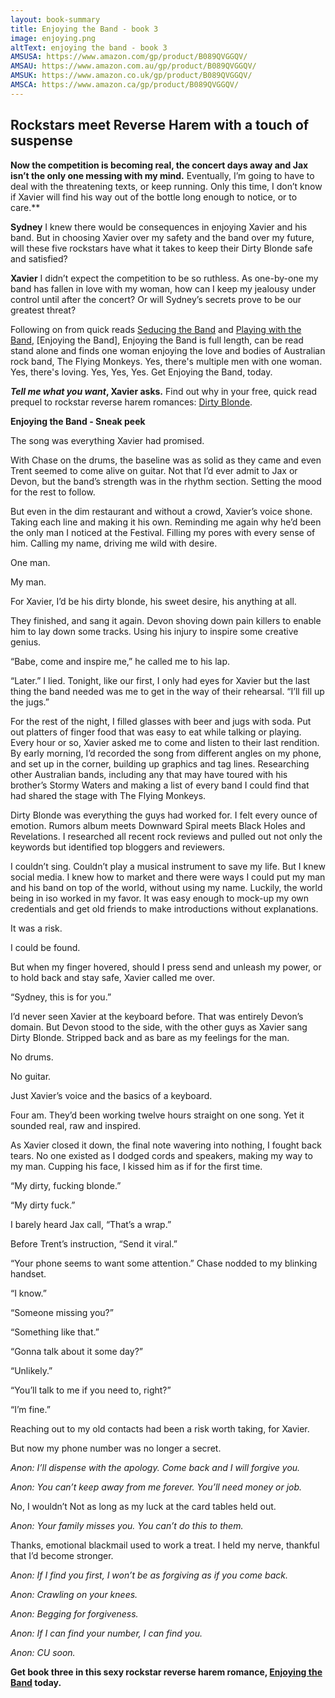 ```yaml
---
layout: book-summary
title: Enjoying the Band - book 3
image: enjoying.png
altText: enjoying the band - book 3
AMSUSA: https://www.amazon.com/gp/product/B089QVGGQV/
AMSAU: https://www.amazon.com.au/gp/product/B089QVGGQV/
AMSUK: https://www.amazon.co.uk/gp/product/B089QVGGQV/
AMSCA: https://www.amazon.ca/gp/product/B089QVGGQV/
---
```


## Rockstars meet Reverse Harem with a touch of suspense

**Now the competition is becoming real, the concert days away and Jax isn’t the only one messing with my mind.**
Eventually, I’m going to have to deal with the threatening texts, or keep running. Only this time, I don’t know if Xavier will find his way out of the bottle long enough to notice, or to care.**

**Sydney**
I knew there would be consequences in enjoying Xavier and his band. But in choosing Xavier over my safety and the band over my future, will these five rockstars have what it takes to keep their Dirty Blonde safe and satisfied?

**Xavier**
I didn’t expect the competition to be so ruthless. As one-by-one my band has fallen in love with my woman, how can I keep my jealousy under control until after the concert? Or will Sydney’s secrets prove to be our greatest threat?

Following on from quick reads [Seducing the Band](https://www.amazon.com/gp/product/B087YTB5J7/ "Seducing the Band") and [Playing with the Band](https://www.amazon.com/gp/product/B087QVQM7D/ "Playing with the Band"), [Enjoying the Band], Enjoying the Band is full length, can be read stand alone and finds one woman enjoying the love and bodies of Australian rock band, The Flying Monkeys.
Yes, there's multiple men with one woman.
Yes, there's loving.
Yes, Yes, Yes. Get Enjoying the Band, today.

**_Tell me what you want_, Xavier asks.** Find out why in your free, quick read prequel to rockstar reverse harem romances: [Dirty Blonde](https://dl.bookfunnel.com/87mn2uvtd1/ "Dirty Blonde").

**Enjoying the Band - Sneak peek**

The song was everything Xavier had promised. 

With Chase on the drums, the baseline was as solid as they came and even Trent seemed to come alive on guitar. Not that I’d ever admit to Jax or Devon, but the band’s strength was in the rhythm section. Setting the mood for the rest to follow.

But even in the dim restaurant and without a crowd, Xavier’s voice shone. Taking each line and making it his own. Reminding me again why he’d been the only man I noticed at the Festival. Filling my pores with every sense of him. Calling my name, driving me wild with desire.

One man.

My man.

For Xavier, I’d be his dirty blonde, his sweet desire, his anything at all.

They finished, and sang it again. Devon shoving down pain killers to enable him to lay down some tracks. Using his injury to inspire some creative genius.

“Babe, come and inspire me,” he called me to his lap.

“Later.” I lied. Tonight, like our first, I only had eyes for Xavier but the last thing the band needed was me to get in the way of their rehearsal. “I’ll fill up the jugs.”

For the rest of the night, I filled glasses with beer and jugs with soda. Put out platters of finger food that was easy to eat while talking or playing. Every hour or so, Xavier asked me to come and listen to their last rendition. By early morning, I’d recorded the song from different angles on my phone, and set up in the corner, building up graphics and tag lines. Researching other Australian bands, including any that may have toured with his brother’s Stormy Waters and making a list of every band I could find that had shared the stage with The Flying Monkeys.

Dirty Blonde was everything the guys had worked for. I felt every ounce of emotion. Rumors album meets Downward Spiral meets Black Holes and Revelations. I researched all recent rock reviews and pulled out not only the keywords but identified top bloggers and reviewers. 

I couldn’t sing. Couldn’t play a musical instrument to save my life. But I knew social media. I knew how to market and there were ways I could put my man and his band on top of the world, without using my name. Luckily, the world being in iso worked in my favor. It was easy enough to mock-up my own credentials and get old friends to make introductions without explanations.

It was a risk.

I could be found.

But when my finger hovered, should I press send and unleash my power, or to hold back and stay safe, Xavier called me over. 

“Sydney, this is for you.”

I’d never seen Xavier at the keyboard before. That was entirely Devon’s domain. But Devon stood to the side, with the other guys as Xavier sang Dirty Blonde. Stripped back and as bare as my feelings for the man.

No drums. 

No guitar.

Just Xavier’s voice and the basics of a keyboard.

Four am. They’d been working twelve hours straight on one song. Yet it sounded real, raw and inspired. 

As Xavier closed it down, the final note wavering into nothing, I fought back tears. No one existed as I dodged cords and speakers, making my way to my man. Cupping his face, I kissed him as if for the first time.

“My dirty, fucking blonde.”

“My dirty fuck.”

I barely heard Jax call, “That’s a wrap.”

Before Trent’s instruction, “Send it viral.”


“Your phone seems to want some attention.” Chase nodded to my blinking handset.

“I know.”

“Someone missing you?”

“Something like that.” 

“Gonna talk about it some day?”

“Unlikely.”

“You’ll talk to me if you need to, right?”

“I’m fine.”

Reaching out to my old contacts had been a risk worth taking, for Xavier.

But now my phone number was no longer a secret. 

_Anon: I’ll dispense with the apology. Come back and I will forgive you._

_Anon: You can’t keep away from me forever. You’ll need money or job._

No, I wouldn’t Not as long as my luck at the card tables held out.

_Anon: Your family misses you. You can’t do this to them._

Thanks, emotional blackmail used to work a treat. I held my nerve, thankful that I’d become stronger.

_Anon: If I find you first, I won’t be as forgiving as if you come back._

_Anon: Crawling on your knees._

_Anon: Begging for forgiveness._

_Anon: If I can find your number, I can find you._

_Anon: CU soon._

**Get book three in this sexy rockstar reverse harem romance, [Enjoying the Band](https://www.amazon.com/gp/product/B089QVGGQV/ "Enjoying the Band") today.**